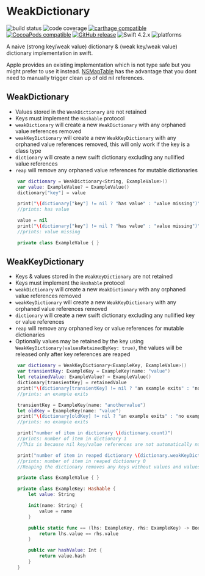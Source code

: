 # WeakDictionary
![build status](https://travis-ci.org/nicholascross/WeakDictionary.svg?branch=master)
![code coverage](https://img.shields.io/codecov/c/github/nicholascross/WeakDictionary.svg)
[![carthage compatible](https://img.shields.io/badge/Carthage-compatible-4BC51D.svg?style=flat)](https://github.com/Carthage/Carthage) 
[![CocoaPods compatible](https://img.shields.io/cocoapods/v/WeakDictionary.svg)](https://cocoapods.org/pods/WeakDictionary) 
[![GitHub release](https://img.shields.io/github/release/nicholascross/WeakDictionary.svg)](https://github.com/nicholascross/WeakDictionary/releases) 
![Swift 4.2.x](https://img.shields.io/badge/Swift-4.2.x-orange.svg) 
![platforms](https://img.shields.io/badge/platforms-iOS%20%7C%20OS%20X%20%7C%20watchOS%20%7C%20tvOS%20-lightgrey.svg)

A naive (strong key/weak value) dictionary &amp; (weak key/weak value) dictionary implementation in swift.

Apple provides an existing implementation which is not type safe but you might prefer to use it instead.  [NSMapTable](https://nshipster.com/nshashtable-and-nsmaptable/) has the advantage that you dont need to manually trigger clean up of old nil references.

## WeakDictionary

* Values stored in the `WeakDictionary` are not retained
* Keys must implement the `Hashable` protocol
* `weakDictionary` will create a new `WeakDictionary` with any orphaned value references removed
* `weakKeyDictionary` will create a new `WeakKeyDictionary` with any orphaned value references removed, this will only work if the key is a class type
* `dictionary` will create a new swift dictionary excluding any nullified value references
* `reap` will remove any orphaned value references for mutable dictionaries

```swift
    var dictionary = WeakDictionary<String, ExampleValue>()
    var value: ExampleValue? = ExampleValue()
    dictionary["key"] = value

    print("\(dictionary["key"] != nil ? "has value" : "value missing")")
    //prints: has value

    value = nil
    print("\(dictionary["key"] != nil ? "has value" : "value missing")")
    //prints: value missing

    private class ExampleValue { }
```

## WeakKeyDictionary

* Keys & values stored in the `WeakKeyDictionary` are not retained
* Keys must implement the `Hashable` protocol
* `weakDictionary` will create a new `WeakDictionary` with any orphaned value references removed
* `weakKeyDictionary` will create a new `WeakKeyDictionary` with any orphaned value references removed
* `dictionary` will create a new swift dictionary excluding any nullified key or value references
* `reap` will remove any orphaned key or value references for mutable dictionaries
* Optionally values may be retained by the key using `WeakKeyDictionary(valuesRetainedByKey: true)`, the values will be released only after key references are reaped

```swift
    var dictionary = WeakKeyDictionary<ExampleKey, ExampleValue>()
    var transientKey: ExampleKey = ExampleKey(name: "value")
    let retainedValue: ExampleValue? = ExampleValue()
    dictionary[transientKey] = retainedValue
    print("\(dictionary[transientKey] != nil ? "an example exits" : "no example exits")")
    //prints: an example exits

    transientKey = ExampleKey(name: "anothervalue")
    let oldKey = ExampleKey(name: "value")
    print("\(dictionary[oldKey] != nil ? "an example exits" : "no example exits")")
    //prints: no example exits

    print("number of item in dictionary \(dictionary.count)")
    //prints: number of item in dictionary 1
    //This is because nil key/value references are not automatically nullified when the key or value is deallocated

    print("number of item in reaped dictionary \(dictionary.weakKeyDictionary().count)")
    //prints: number of item in reaped dictionary 0
    //Reaping the dictionary removes any keys without values and values not referenced by any key

    private class ExampleValue { }

    private class ExampleKey: Hashable {
        let value: String

        init(name: String) {
            value = name
        }

        public static func == (lhs: ExampleKey, rhs: ExampleKey) -> Bool {
            return lhs.value == rhs.value
        }

        public var hashValue: Int {
            return value.hash
        }
    }
```
